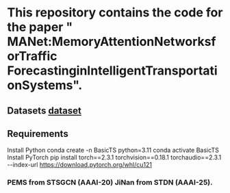 # This repository contains the code for the paper " MANet:MemoryAttentionNetworksforTraffic ForecastinginIntelligentTransportationSystems".
## Datasets [dataset](https://pan.baidu.com/s/1cMDlDEjz91yE4k0qBU8RBA?pwd=fs5r)
## Requirements 
Install Python
conda create -n BasicTS python=3.11
conda activate BasicTS
Install PyTorch
pip install torch==2.3.1 torchvision==0.18.1 torchaudio==2.3.1 --index-url https://download.pytorch.org/whl/cu121
### PEMS from STSGCN (AAAI-20) JiNan from STDN (AAAI-25).
